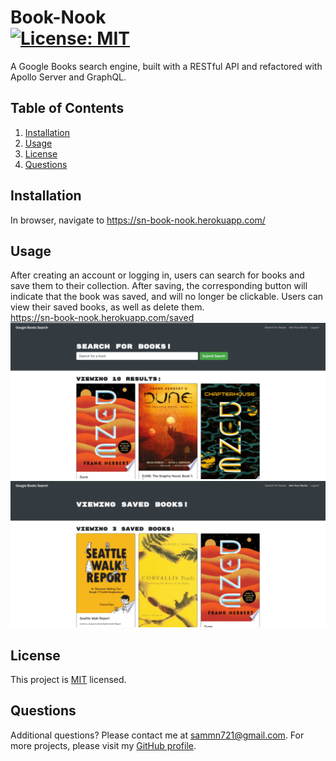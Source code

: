 # Book-Nook<br>[![License: MIT](https://img.shields.io/badge/License-MIT-yellow.svg)](https://opensource.org/licenses/MIT)
A Google Books search engine, built with a RESTful API and refactored with Apollo Server and GraphQL.

## Table of Contents
1. [Installation](#installation)
2. [Usage](#usage)
3. [License](#license)
4. [Questions](#questions)

## Installation
In browser, navigate to https://sn-book-nook.herokuapp.com/

## Usage
After creating an account or logging in, users can search for books and save them to their collection. After saving, the corresponding button will indicate that the book was saved, and will no longer be clickable. Users can view their saved books, as well as delete them.
<br>https://sn-book-nook.herokuapp.com/saved<br>
![book-nook1](assets/book-nook1.png)
![book-nook2](assets/book-nook2.png)

## License
This project is [MIT](https://opensource.org/licenses/MIT) licensed.

## Questions
Additional questions? Please contact me at sammn721@gmail.com.
For more projects, please visit my [GitHub profile](https://github.com/sammn721).
